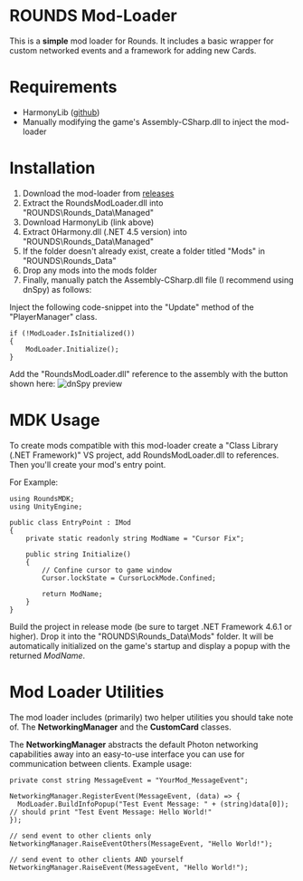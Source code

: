 # ROUNDS Mod-Loader

This is a **simple** mod loader for Rounds. It includes a basic wrapper for custom networked events and a framework for adding new Cards.

# Requirements
 - HarmonyLib ([github](https://github.com/pardeike/Harmony))
 - Manually modifying the game's Assembly-CSharp.dll to inject the mod-loader

# Installation
 1. Download the mod-loader from [releases](https://github.com/willis81808/rounds-mod-loader/releases)
 2. Extract the RoundsModLoader.dll into "ROUNDS\Rounds_Data\Managed"
 3. Download HarmonyLib (link above)
 4. Extract 0Harmony.dll (.NET 4.5 version) into "ROUNDS\Rounds_Data\Managed"
 5. If the folder doesn't already exist, create a folder titled "Mods" in "ROUNDS\Rounds_Data"
 5. Drop any mods into the mods folder
 6. Finally, manually patch the Assembly-CSharp.dll file (I recommend using dnSpy) as follows:

Inject the following code-snippet into the "Update" method of the "PlayerManager" class.

	if (!ModLoader.IsInitialized())
	{
		ModLoader.Initialize();
	}

Add the "RoundsModLoader.dll" reference to the assembly with the button shown here:
![dnSpy preview](https://i.imgur.com/yhfza4E.png)

# MDK Usage
To create mods compatible with this mod-loader create a "Class Library (.NET Framework)" VS project, add RoundsModLoader.dll to references. Then you'll create your mod's entry point.

For Example:

    using RoundsMDK;
    using UnityEngine;
    
    public class EntryPoint : IMod
    {
        private static readonly string ModName = "Cursor Fix";
    
        public string Initialize()
        {
            // Confine cursor to game window
            Cursor.lockState = CursorLockMode.Confined;
    
            return ModName;
        }
    }

Build the project in release mode (be sure to target .NET Framework 4.6.1 or higher). Drop it into the "ROUNDS\Rounds_Data\Mods" folder. It will be automatically initialized on the game's startup and display a popup with the returned *ModName*.

# Mod Loader Utilities
The mod loader includes (primarily) two helper utilities you should take note of. The **NetworkingManager** and the **CustomCard** classes.

The **NetworkingManager** abstracts the default Photon networking capabilities away into an easy-to-use interface you can use for communication between clients.
Example usage:
	
	private const string MessageEvent = "YourMod_MessageEvent";

	NetworkingManager.RegisterEvent(MessageEvent, (data) => {
	  ModLoader.BuildInfoPopup("Test Event Message: " + (string)data[0]);    // should print "Test Event Message: Hello World!"
	});

	// send event to other clients only
	NetworkingManager.RaiseEventOthers(MessageEvent, "Hello World!");
	
	// send event to other clients AND yourself
	NetworkingManager.RaiseEvent(MessageEvent, "Hello World!");
